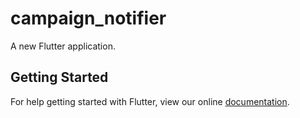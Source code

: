 # campaign_notifier

A new Flutter application.

## Getting Started

For help getting started with Flutter, view our online
[documentation](https://flutter.io/).
